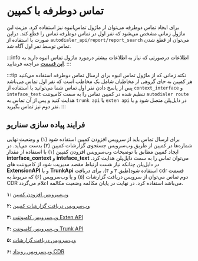 
# تماس دوطرفه با کمپین

برای ایجاد تماس دوطرفه می‌توان از ماژول تماس‌انبوه نیز استفاده کرد. مزیت این ماژول زمانی مشخص می‌شود که نفر اول در تماس‌ دوطرفه تماس را قطع کند.
دراین صورت با استفاده از `autodialer_api/report/report_search` می‌توان از قطع‌ شدن تماس توسط نفر اول آگاه شد.

:::info اطلاعات
درصورتی که نیاز به اطلاعات بیشتر درمورد ماژول تماس انبوه دارید به **[این قسمت](/docs/autodialer/introad)** مراجعه فرمایید.
:::

:::tip نکته
زمانی که از ماژول تماس انبوه برای ارسال تماس دوطرفه استفاده می‌کنید هر کمپین به جای گروهی از مخاطبان شامل یک مخاطب است که نفر اول تماس می‌باشد پس از پاسخ دادن نفر اول تماس شما می‌توانید با استفاده از `context_interface` و `inteface_text` تنظیم شده در کمپین تماس را به سمت کامپوننت  `autodialer route` هدایت کنید و پس از آن تماس به `trunk api` یا `exten api` در دایل‌پلن متصل شود و با نفر دوم نیز تماس بگیرید.
:::

## فرایند پیاده سازی سناریو
برای ارسال تماس باید از سرویس افزودن کمپین استفاده شود (۱) و وضعیت نهایی شماره‌ها در کمپین از طریق وب‌سرویس جستجوی گزارشات کمپین (۲) بدست می‌آید. در ایجاد کمپین مطابق با توضیحات وب‌سرویس افزودن کمپین (۱) با استفاده از مقدار **interface_context** و **inteface_text** می‌توان تماس را به سمت دایل‌پلن هدایت کرد. در دایل‌پلن چنانکه نیاز هست ارتباط مقصد مدیریت شود از کامپوننت های **ExtensionAPI** و یا **TrunkApi** استفاده شود(طبق ۳ و ۴). برای دریافت cdr قسمت دوم تماس می‌توان از سرویس دریافت گزارشات (۵) و یا وب‌سرویس (۶) که مربوط به CDR می‌باشد استفاده کرد. در نهایت در پایان مکالمه وضعیت مکالمه اعلام می‌گردد.


 **۱:** [وب‌سرویس افزودن کمپین](/i18n/fa/docusaurus-plugin-content-docs/current/developers/1-api/5-Autodialer_API/4-campaign/1-campaign_add.md)

**۲:** [وب‌سرویس دریافت گزارشات کمپین](/i18n/fa/docusaurus-plugin-content-docs/current/developers/1-api/5-Autodialer_API/7-report/1-report_search.md)

**۳:** [وب‌سرویس کامپوننت Exten API](/i18n/fa/docusaurus-plugin-content-docs/current/developers/1-api/3-SimotelWebhooks/3-DialplanApiComponents/3-exten_api.md)

**۴:** [وب‌سرویس کامپوننت Trunk API](/i18n/fa/docusaurus-plugin-content-docs/current/developers/1-api/3-SimotelWebhooks/3-DialplanApiComponents/4-trunk_api.md)

**۵:** [وب‌سرویس دریافت گزارشات](/i18n/fa/docusaurus-plugin-content-docs/current/developers/1-api/2-SimotelAPI/v4/13-report/4-report_cdr_search.md)

**۶:** [وب‌سرویس رویداد CDR](/i18n/fa/docusaurus-plugin-content-docs/current/developers/1-api/3-SimotelWebhooks/2-Events/14-cdr.md) 